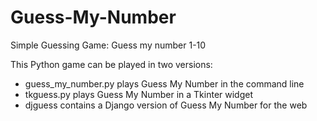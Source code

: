# Guess-My-Number

Simple Guessing Game: Guess my number 1-10

This Python game can be played in two versions:
  - guess_my_number.py plays Guess My Number in the command line
  - tkguess.py plays Guess My Number in a Tkinter widget
  - djguess contains a Django version of Guess My Number for the web
